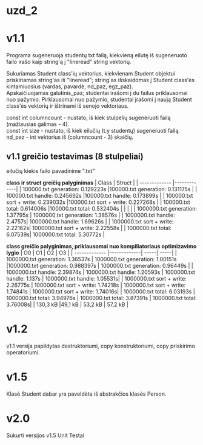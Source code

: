 # uzd_2
v1.1  
========================  

Programa sugeneruoja studentų txt failą, kiekvieną eilutę iš sugeneruoto failo irašo kaip string'ą į "lineread" string vektorių.

Sukuriamas Student class'ių vektorius, kiekvienam Student objektui priskiriamas string'as iš "lineread"; string'as išskaidomas į Student class'ės kintamiuosius (vardas, pavardė, nd_paz, egz_paz).  
Apskaičiuojamas galutinis_paz; studentai irašomi į du failus priklausomai nuo pažymio. Pirklausomai nuo pažymio, studentai įrašomi į naują Student class'ės vektorių ir ištrinami iš senojo vektoriaus.  

const int columncount - nustato, iš kiek stulpelių sugeneruoti failą (mažiausias galimas - 4).  
const int size - nustato, iš kiek eilučių (t.y studentų) sugeneruoti failą.  
nd_paz - int vektorius iš (columncount - 3) skaičių.  

v1.1 greičio testavimas (8 stulpeliai)  
---------------------------  
eilučių kiekis failo pavadinime ".txt"  

**class ir struct greičių palyginimas**
| Class        | Struct           | 
| ------------- |-------------| 
| 100000.txt generation: 0.129223s    |100000.txt generation: 0.131175s | 
| 100000.txt handle: 0.245692s        |100000.txt handle: 0.173899s   | 
| 100000.txt sort + write: 0.239032s  |100000.txt sort + write: 0.227268s   | 
| 100000.txt total: 0.614006s         |100000.txt total: 0.532404s           |
|  |  | 
| 1000000.txt generation: 1.37795s | 1000000.txt generation: 1.38576s |
| 1000000.txt handle: 2.4757s| 1000000.txt handle: 1.69626s |
| 1000000.txt sort + write: 2.22162s| 1000000.txt sort + write: 2.22558s |
| 1000000.txt total: 6.07539s| 1000000.txt total: 5.30772s |

**class greičio palyginimas, priklausomai nuo kompiliatoriaus optimizavimo lygio**
| O0   |     O1      |  O2 |  O3    |
| ------------- |-------------| -----| -----|
| 1000000.txt generation: 1.36537s | 1000000.txt generation: 1.00151s |1000000.txt generation: 0.988397s | 1000000.txt generation: 0.96449s |
| 1000000.txt handle: 2.39874s | 1000000.txt handle: 1.20593s | 1000000.txt handle: 1.137s | 1000000.txt handle: 1.05531s|
| 1000000.txt sort + write: 2.26775s | 1000000.txt sort + write: 1.74218s | 1000000.txt sort + write: 1.74841s | 1000000.txt sort + write: 1.74016s|
| 1000000.txt total: 6.03193s | 1000000.txt total: 3.94976s | 1000000.txt total: 3.87391s | 1000000.txt total: 3.76008s|
| 130,3 kB |49,1 kB | 53,2 kB | 57,2 kB |

v1.2  
========================  
v1.1 versija papildytas destruktoriumi, copy konstruktoriumi, copy priskirimo operatoriumi.  

v1.5  
========================  
Klasė Student dabar yra paveldėta iš abstrakčios klasės Person.  

v2.0
========================  
Sukurti versijos v1.5 Unit Testai 
